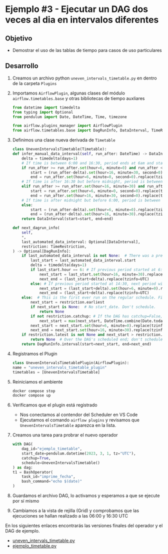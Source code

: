 # Ejemplo #3 - Ejecutar un DAG dos veces al dia en intervalos diferentes

## Objetivo

* Demostrar el uso de las tablas de tiempo para casos de uso particulares

## Desarrollo

1. Creamos un archivo python `uneven_intervals_timetable.py` en dentro de la carpeta `Plugins`
2. Importamos `AirflowPlugin`, algunas clases del módulo `airflow.timetables.base` y otras bibliotecas de tiempo auxliares

    ```python
    from datetime import timedelta
    from typing import Optional
    from pendulum import Date, DateTime, Time, timezone

    from airflow.plugins_manager import AirflowPlugin
    from airflow.timetables.base import DagRunInfo, DataInterval, TimeRestriction, Timetable
    ```

3. Definimos una clase nueva derivada de `Timetable`

    ```python
    class UnevenIntervalsTimetable(Timetable):
    def infer_manual_data_interval(self, run_after: DateTime) -> DataInterval:
        delta = timedelta(days=1)
        # If time is between 6:00 and 16:30, period ends at 6am and starts at 16:30 previous day
        if run_after >= run_after.set(hour=6, minute=0) and run_after <= run_after.set(hour=16, minute=30):
            start = (run_after-delta).set(hour=16, minute=30, second=0).replace(tzinfo=UTC)
            end = run_after.set(hour=6, minute=0, second=0).replace(tzinfo=UTC)
        # If time is after 16:30 but before midnight, period is between 6:00 and 16:30 the same day
        elif run_after >= run_after.set(hour=16, minute=30) and run_after.hour <= 23:
            start = run_after.set(hour=6, minute=0, second=0).replace(tzinfo=UTC)
            end = run_after.set(hour=16, minute=30, second=0).replace(tzinfo=UTC)
        # If time is after midnight but before 6:00, period is between 6:00 and 16:30 the previous day
        else:
            start = (run_after-delta).set(hour=6, minute=0).replace(tzinfo=UTC)
            end = (run_after-delta).set(hour=16, minute=30).replace(tzinfo=UTC)
        return DataInterval(start=start, end=end)

    def next_dagrun_info(
        self,
        *,
        last_automated_data_interval: Optional[DataInterval],
        restriction: TimeRestriction,
    ) -> Optional[DagRunInfo]:
        if last_automated_data_interval is not None:  # There was a previous run on the regular schedule.
            last_start = last_automated_data_interval.start
            delta = timedelta(days=1)
            if last_start.hour == 6: # If previous period started at 6:00, next period will start at 16:30 and end at 6:00 following day
                next_start = last_start.set(hour=16, minute=30).replace(tzinfo=UTC)
                next_end = (last_start+delta).replace(tzinfo=UTC)
            else: # If previous period started at 14:30, next period will start at 6:00 next day and end at 14:30
                next_start = (last_start+delta).set(hour=6, minute=0).replace(tzinfo=UTC)
                next_end = (last_start+delta).replace(tzinfo=UTC)
        else:  # This is the first ever run on the regular schedule. First data interval will always start at 6:00 and end at 16:30
            next_start = restriction.earliest
            if next_start is None:  # No start_date. Don't schedule.
                return None
            if not restriction.catchup: # If the DAG has catchup=False, today is the earliest to consider.
                next_start = max(next_start, DateTime.combine(Date.today(), Time.min).replace(tzinfo=UTC))
            next_start = next_start.set(hour=6, minute=0).replace(tzinfo=UTC)
            next_end = next_start.set(hour=16, minute=30).replace(tzinfo=UTC)
        if restriction.latest is not None and next_start > restriction.latest:
            return None  # Over the DAG's scheduled end; don't schedule.
        return DagRunInfo.interval(start=next_start, end=next_end)
    ```

4. Registramos el Plugin

    ```python
    class UnevenIntervalsTimetablePlugin(AirflowPlugin):
    name = "uneven_intervals_timetable_plugin"
    timetables = [UnevenIntervalsTimetable]
    ```

5. Reiniciamos el ambiente

    ```bash
    docker compose stop
    docker compose up
    ```

6. Verificamos que el plugin está registrado

    - Nos conectamos al contendor del Scheduler en VS Code
    - Ejecutamos el comando `airflow plugins` y revisamos que `UnevenIntervalsTimetable` aparezca en la lista.


7. Creamos una tarea para probrar el nuevo operador

    ```python
    with DAG(
        dag_id="ejemplo_timetable",
        start_date=pendulum.datetime(2023, 3, 1, tz="UTC"),
        catchup=True,
        schedule=UnevenIntervalsTimetable()
    ) as dag:
    t1 = BashOperator(
        task_id="imprime_fecha",
        bash_command="echo $(date)"
    )
    ```

8. Guardamos el archivo DAG, lo activamos y esperamos a que se ejecute por sí mismo
9. Cambiamos a la vista de rejilla (Grid) y comprobamos que las ejecuciones se hallan realizado a las 06:00 y 16:30 UTC

En los siguientes enlaces encontrarás las versiones finales del operador y el DAG de ejemplo.

* [uneven_intervals_timetable.py](/Sesion-07/Ejemplo-03/assets/plugins/uneven_intervals_timetable.py)
* [ejemplo_timetable.py](Sesion-07/Ejemplo-03/assets/dags/ejemplo_timetable.py)
